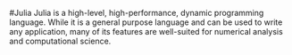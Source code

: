 #Julia
Julia is a high-level, high-performance, dynamic programming language. While it is a general purpose language and can be used to write any application, many of its features are well-suited for numerical analysis and computational science.